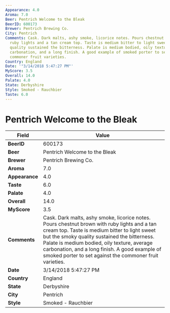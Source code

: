 ```yaml
---
Appearance: 4.0
Aroma: 7.0
Beer: Pentrich Welcome to the Bleak
BeerID: 600173
Brewer: Pentrich Brewing Co.
City: Pentrich
Comments: Cask. Dark malts, ashy smoke, licorice notes. Pours chestnut brown with
  ruby lights and a tan cream top. Taste is medium bitter to light sweet but the smoky
  quality sustained the bitterness. Palate is medium bodied, oily texture, average
  carbonation, and a long finish. A good example of smoked porter to set against the
  commoner fruit varieties.
Country: England
Date: '"3/14/2018 5:47:27 PM"'
MyScore: 3.5
Overall: 14.0
Palate: 4.0
State: Derbyshire
Style: Smoked - Rauchbier
Taste: 6.0
---
```


# Pentrich Welcome to the Bleak

| Field         | Value |
|---------------|-------|
| **BeerID** | 600173 |
| **Beer** | Pentrich Welcome to the Bleak |
| **Brewer** | Pentrich Brewing Co. |
| **Aroma** | 7.0 |
| **Appearance** | 4.0 |
| **Taste** | 6.0 |
| **Palate** | 4.0 |
| **Overall** | 14.0 |
| **MyScore** | 3.5 |
| **Comments** | Cask. Dark malts, ashy smoke, licorice notes. Pours chestnut brown with ruby lights and a tan cream top. Taste is medium bitter to light sweet but the smoky quality sustained the bitterness. Palate is medium bodied, oily texture, average carbonation, and a long finish. A good example of smoked porter to set against the commoner fruit varieties. |
| **Date** | 3/14/2018 5:47:27 PM |
| **Country** | England |
| **State** | Derbyshire |
| **City** | Pentrich |
| **Style** | Smoked - Rauchbier |
